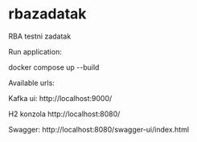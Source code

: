 # rbazadatak
RBA testni zadatak

Run application:

docker compose up --build 

Available urls:

Kafka ui:
http://localhost:9000/


H2 konzola
http://localhost:8080/


Swagger:
http://localhost:8080/swagger-ui/index.html
